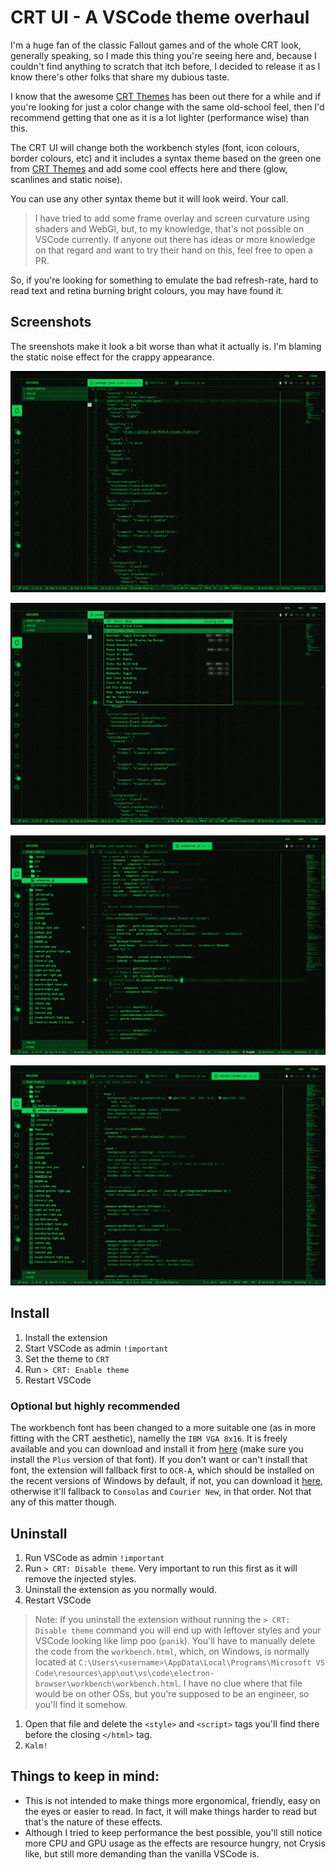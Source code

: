 # CRT UI - A VSCode theme overhaul

I'm a huge fan of the classic Fallout games and of the whole CRT look, generally speaking, so I made
this thing you're seeing here and, because I couldn't find anything to scratch that itch before, I
decided to release it as I know there's other folks that share my dubious taste.

I know that the awesome
[CRT Themes](https://marketplace.visualstudio.com/items?itemName=krueger71.crt-themes) has been out
there for a while and if you're looking for just a color change with the same old-school feel, then I'd recommend getting that one
as it is a lot lighter (performance wise) than this.

The CRT UI will change both the workbench styles (font, icon colours, border colours, etc) and it includes a syntax theme based on the green one from [CRT Themes](https://marketplace.visualstudio.com/items?itemName=krueger71.crt-themes) and add some cool effects
here and there (glow, scanlines and static noise).

You can use any other syntax theme but it will look weird. Your call.

> I have tried to add some frame overlay and screen curvature using shaders and WebGl, but, to my
knowledge, that's not possible on VSCode currently. If anyone out there has ideas or more knowledge
on that regard and want to try their hand on this, feel free to open a PR.

So, if you're looking for something to emulate the bad refresh-rate, hard to read text and retina burning bright colours, you may have found it.

## Screenshots
The sreenshots make it look a bit worse than what it actually is. I'm blaming the static noise effect for the crappy appearance.

![Workbench](https://github.com/TheOld/legacy-term/blob/master/workbench.jpg?raw=true 'Workbench')

![Command Palette](https://github.com/TheOld/legacy-term/blob/master/workbench2.jpg?raw=true 'Command palette')

![Javascript](https://github.com/TheOld/legacy-term/blob/master/javascript.jpg?raw=true 'Javascript')

![CSS](https://github.com/TheOld/legacy-term/blob/master/css.jpg?raw=true 'CSS')

## Install

1. Install the extension
2. Start VSCode as admin `!important`
3. Set the theme to `CRT`
4. Run `> CRT: Enable theme`
5. Restart VSCode

### Optional but highly recommended
The workbench font has been changed to a more suitable one (as in more fitting with the CRT aesthetic), namelly the `IBM VGA 8x16`. It is freely available and you can download and install it from [here](https://int10h.org/oldschool-pc-fonts/fontlist/font?ibm_vga_8x16) (make sure you install the `Plus` version of that font).
If you don't want or can't install that font, the extension will fallback first to `OCR-A`, which should be installed on the recent versions of Windows by default, if not, you can download it [here](https://sourceforge.net/projects/ocr-a-font/files/OCR-A/1.0/OCRA.ttf/download), otherwise it'll fallback to `Consolas` and `Courier New`, in that order. Not that any of this matter though.

## Uninstall
1. Run VSCode as admin `!important`
2. Run `> CRT: Disable theme`. Very important to run this first as it will remove the injected styles.
3. Uninstall the extension as you normally would.
4. Restart VSCode

> Note: If you uninstall the extension without running the `> CRT: Disable theme` command you will end up with leftover styles and your VSCode looking like limp poo (`panik`).
You'll have to manually delete the code from the `workbench.html`, which, on Windows, is normally located at `C:\Users\<username>\AppData\Local\Programs\Microsoft VS Code\resources\app\out\vs\code\electron-browser\workbench\workbench.html`. I have no clue where that file would be on other OSs, but you're supposed to be an engineer, so you'll find it somehow.
1. Open that file and delete the `<style>` and `<script>` tags you'll find there before the closing `</html>` tag.
2. `Kalm!`

## Things to keep in mind:

- This is not intended to make things more ergonomical, friendly, easy on the eyes or easier to read. In fact, it will make things harder to read but that's the nature of these effects.
- Although I tried to keep performance the best possible, you'll still notice more CPU and GPU usage as the effects are resource hungry, not Crysis like, but still more demanding than the vanilla VSCode is.
